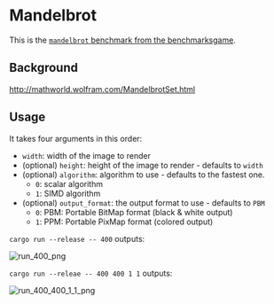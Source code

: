 # Mandelbrot

This is the [`mandelbrot` benchmark from the benchmarksgame][bg]. 

## Background

http://mathworld.wolfram.com/MandelbrotSet.html

## Usage

It takes four arguments in this order:

* `width`: width of the image to render
* (optional) `height`: height of the image to render - defaults to `width`
* (optional) `algorithm`: algorithm to use - defaults to the fastest one.
  * `0`: scalar algorithm
  * `1`: SIMD algorithm
* (optional) `output_format`: the output format to use - defaults to `PBM`
  * `0`: PBM: Portable BitMap format (black & white output)
  * `1`: PPM: Portable PixMap format (colored output)
  
`cargo run --release -- 400` outputs:

![run_400_png](https://user-images.githubusercontent.com/904614/43190942-72bdb834-8ffa-11e8-9dcf-a9a9632ae907.png)

`cargo run --releae -- 400 400 1 1` outputs:

![run_400_400_1_1_png](https://user-images.githubusercontent.com/904614/43190948-759969a4-8ffa-11e8-81a9-35e5baef3e86.png)

[bg]: https://benchmarksgame-team.pages.debian.net/benchmarksgame/description/mandelbrot.html#mandelbrot

